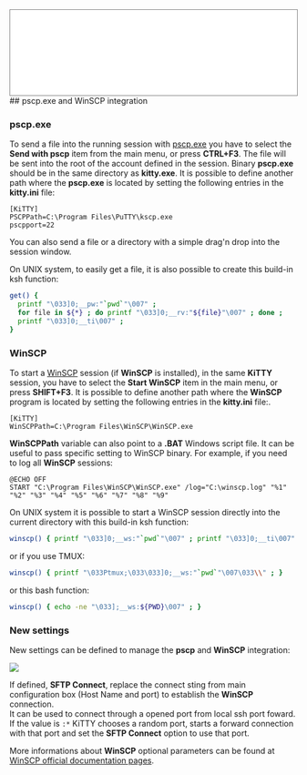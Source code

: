 <div style="text-align: center;"><iframe src="gad.html" frameborder="0" scrolling="no" style="border: 1px solid gray; padding: 0; overflow:hidden; scrolling: no; top:0; left: 0; width: 100%;" onload="this.style.height=(this.contentWindow.document.body.scrollHeight+5)+'px';"></iframe></div>
## pscp.exe and WinSCP integration

### pscp.exe

To send a file into the running session with [pscp.exe](http://www.chiark.greenend.org.uk/~sgtatham/putty/download.html "PSCP from original PuTTY website") you have to select the **Send with pscp** item from the main menu, or press **CTRL+F3**. The file will be sent into the root of the account defined in the session. Binary **pscp.exe** should be in the same directory as **kitty.exe**. It is possible to define another path where the **pscp.exe** is located by setting the following entries in the **kitty.ini** file:

    [KiTTY]
    PSCPPath=C:\Program Files\PuTTY\kscp.exe
    pscpport=22

You can also send a file or a directory with a simple drag'n drop into the session window.

On UNIX system, to easily get a file, it is also possible to create this build-in ksh function:
```bash
get() {
  printf "\033]0;__pw:"`pwd`"\007" ;
  for file in ${*} ; do printf "\033]0;__rv:"${file}"\007" ; done ;
  printf "\033]0;__ti\007" ;
}
```

### WinSCP

To start a [WinSCP](http://www.winscp.net "WinSCP website") session (if **WinSCP** is installed), in the same **KiTTY** session, you have to select the **Start WinSCP** item in the main menu, or press **SHIFT+F3**. It is possible to define another path where the **WinSCP** program is located by setting the following entries in the **kitty.ini** file:.

    [KiTTY]
    WinSCPPath=C:\Program Files\WinSCP\WinSCP.exe

**WinSCPPath** variable can also point to a **.BAT** Windows script file. It can be useful to pass specific setting to WinSCP binary. For example, if you need to log all **WinSCP** sessions: 

    @ECHO OFF
    START "C:\Program Files\WinSCP\WinSCP.exe" /log="C:\winscp.log" "%1" "%2" "%3" "%4" "%5" "%6" "%7" "%8" "%9"

On UNIX system it is possible to start a WinSCP session directly into the current directory with this build-in ksh function:
```bash
winscp() { printf "\033]0;__ws:"`pwd`"\007" ; printf "\033]0;__ti\007" ; }
```
or if you use TMUX:
```bash
winscp() { printf "\033Ptmux;\033\033]0;__ws:"`pwd`"\007\033\\" ; }
```
or this bash function:
```bash
winscp() { echo -ne "\033];__ws:${PWD}\007" ; }
``` 

### New settings

New settings can be defined to manage the **pscp** and **WinSCP** integration:

![](../img/config_winscp_integration.jpg)

If defined, **SFTP Connect**, replace the connect sting from main configuration box (Host Name and port) to establish the **WinSCP** connection.  
It can be used to connect through a opened port from local ssh port foward. If the value is `:*` KiTTY chooses a random port, starts a forward connection with that port and set the **SFTP Connect** option to use that port.

More informations about **WinSCP** optional parameters can be found at [WinSCP official documentation pages](https://winscp.net/eng/docs/commandline).
